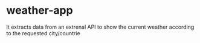 # weather-app
It extracts data from an extrenal API to show the current weather according to the requested city/countrie
